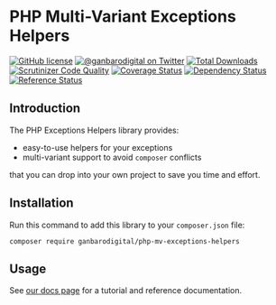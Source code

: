 # PHP Multi-Variant Exceptions Helpers

[![GitHub license](https://img.shields.io/badge/license-New%20BSD-blue.svg)](https://raw.githubusercontent.com/ganbarodigital/php-mv-exceptions-helpers/develop/LICENSE.md)
[![@ganbarodigital on Twitter](http://img.shields.io/badge/twitter-%40ganbarodigital-blue.svg?style=flat)](https://twitter.com/ganbarodigital)
[![Total Downloads](https://img.shields.io/packagist/dt/ganbarodigital/php-mv-exceptions-helpers.svg?style=flat)](https://packagist.org/packages/ganbarodigital/php-mv-exceptions-helpers)
[![Scrutinizer Code Quality](https://scrutinizer-ci.com/g/ganbarodigital/php-mv-exceptions-helpers/badges/quality-score.png?b=master)](https://scrutinizer-ci.com/g/ganbarodigital/php-mv-exceptions-helpers/?branch=master)
[![Coverage Status](https://coveralls.io/repos/ganbarodigital/php-mv-exceptions-helpers/badge.svg)](https://coveralls.io/r/ganbarodigital/php-mv-exceptions-helpers)
[![Dependency Status](https://www.versioneye.com/php/ganbarodigital:php-mv-exceptions-helpers/dev-master/badge.svg)](https://www.versioneye.com/php/ganbarodigital:php-mv-exceptions-helpers/dev-master)
[![Reference Status](https://www.versioneye.com/php/ganbarodigital:php-mv-exceptions-helpers/reference_badge.svg?style=flat)](https://www.versioneye.com/php/ganbarodigital:php-mv-exceptions-helpers/references)
## Introduction

The PHP Exceptions Helpers library provides:

* easy-to-use helpers for your exceptions
* multi-variant support to avoid `composer` conflicts

that you can drop into your own project to save you time and effort.

## Installation

Run this command to add this library to your `composer.json` file:

    composer require ganbarodigital/php-mv-exceptions-helpers

## Usage

See [our docs page](http://ganbarodigital.github.io/php-mv-exceptions-helpers) for a tutorial and reference documentation.
